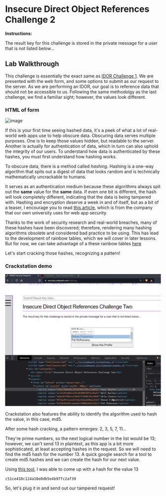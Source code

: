 # Insecure Direct Object References Challenge 2

**Instructions:**

The result key for this challenge is stored in the private message for a user that is not listed below...

## Lab Walkthrough

This challenge is essentially the exact same as [IDOR Challenge 1]. We are presented with the web form, and some options to submit as our request to the server. As we are performing an IDOR, our goal is to reference data that should not be accessible to us. Following the same methodolgy as the last challenge, we find a familiar sight; however, the values look different.

### HTML of form
![image](https://user-images.githubusercontent.com/66766340/146283701-e22bcfb9-bf57-441c-9907-87f801084a5f.png)

If this is your first time seeing hashed data, it's a peek of what a lot of real-world web apps use to help obscure data. Obscuring data serves multiple purposes. One is to keep those values hidden, but readable to the server. Another is actually for authentication of data, which in turn can also uphold the integrity of our users. To understand how data is authenticated by these hashes, you must first understand how hashing works.

To obscure data, there is a method called *hashing*. Hashing is a one-way algorithm that spits out a digest of data that looks random and is technically mathematically uncrackable to humans. 

It serves as an authentication medium because these algorithms always spit out the **same** value for the **same** data. If even one bit is different, the hash will look completely different, indicating that the data is being tampered with. Hashing and encryption deserve a week in and of itself, but as a bit of a teaser, I encourage you to read [this article], which is from the company that our own university uses for web app security.

Thanks to the work of security research and real-world breaches, many of these hashes have been discovered; therefore, rendering many hashing algorithms obsolete and considered bad practice to be using. This has lead to the development of rainbow tables, which we will cover in later lessons. But for now, we can take advantage of a these rainbow tables [here]

Let's start cracking those hashes, recognizing a pattern!

### Crackstation demo
<img src="https://github.com/colton-gabertan/SecurityShepherdLabs/blob/IDOR-Challenge-2/IDORchallenge2-0.gif">

Crackstation also features the ability to identify the algorithm used to hash the value, in this case, md5.

After some hash cracking, a pattern emerges: 2, 3, 5, 7, 11...

They're prime numbers, so the next logical number in the list would be 13; however, we can't send 13 in plaintext, as this app is a bit more sophisticated, at least accepting hashes in the request. So we will need to find the md5 hash for the number 13. A quick google search for a tool to create md5 hashes and we can create the hash for our next value.

Using [this tool], I was able to come up with a hash for the value 13
```
c51ce410c124a10e0db5e4b97fc2af39
```

So, let's plug it in and send out our tampered request!



[IDOR Challenge 1]: https://github.com/colton-gabertan/SecurityShepherdLabs/blob/IDOR-Challenge-1/README.md
[this article]: https://www.okta.com/identity-101/hashing-algorithms/
[here]: https://crackstation.net/
[this tool]: https://www.md5hashgenerator.com/
